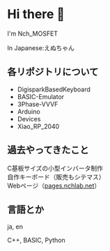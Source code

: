 # Hi there 👋

I'm Nch_MOSFET 

In Japanese:えぬちゃん

## 各リポジトリについて

- DigisparkBasedKeyboard
- BASIC-Emulator
- 3Phase-VVVF
- Arduino
- Devices
- Xiao_RP_2040

## 過去やってきたこと

C基板サイズの小型インバータ制作  
自作キーボード（販売もシテマス）  
Webページ（[pages.nchlab.net](https://pages.nchlab.net)）  

## 言語とか

ja, en

C++, BASIC, Python

<!--
**Nch-MOSFET/Nch-MOSFET** is a ✨ _special_ ✨ repository because its `README.md` (this file) appears on your GitHub profile.

Here are some ideas to get you started:

- 🔭 I’m currently working on ...
- 🌱 I’m currently learning ...
- 👯 I’m looking to collaborate on ...
- 🤔 I’m looking for help with ...
- 💬 Ask me about ...
- 📫 How to reach me: ...
- 😄 Pronouns: ...
- ⚡ Fun fact: ...
-->
